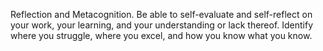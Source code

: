 Reflection and Metacognition. Be able to self-evaluate and self-reflect on your work, your learning, and your understanding or lack thereof. Identify where you struggle, where you excel, and how you know what you know.